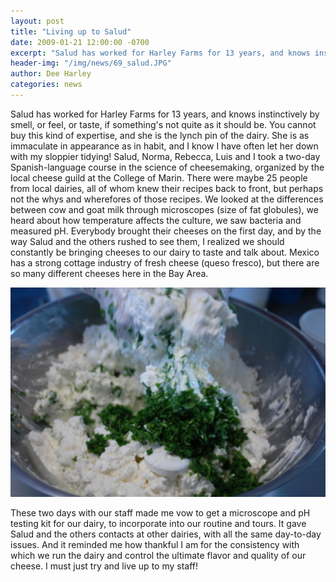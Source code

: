 ```yaml
---
layout: post
title: "Living up to Salud"
date: 2009-01-21 12:00:00 -0700
excerpt: "Salud has worked for Harley Farms for 13 years, and knows instinctively by smell, or feel, or taste, ..."
header-img: "/img/news/69_salud.JPG"
author: Dee Harley
categories: news
---
```

Salud has worked for Harley Farms for 13 years, and knows
instinctively by smell, or feel, or taste, if something's not quite as
it should be. You cannot buy this kind of expertise, and she is the
lynch pin of the dairy. She is as immaculate in appearance as in
habit, and I know I have often let her down with my sloppier tidying!
Salud, Norma, Rebecca, Luis and I took a two-day Spanish-language
course in the science of cheesemaking, organized by the local cheese
guild at the College of Marin. There were maybe 25 people from local
dairies, all of whom knew their recipes back to front, but perhaps not
the whys and wherefores of those recipes. We looked at the differences
between cow and goat milk through microscopes (size of fat globules),
we heard about how temperature affects the culture, we saw bacteria
and measured pH. Everybody brought their cheeses on the first day, and
by the way Salud and the others rushed to see them, I realized we
should constantly be bringing cheeses to our dairy to taste and talk
about. Mexico has a strong cottage industry of fresh cheese (queso
fresco), but there are so many different cheeses here in the Bay Area.

![image](/img/news/69_cheesechives.JPG)

These two days with our staff made me vow to get a microscope and pH
testing kit for our dairy, to incorporate into our routine and tours.
It gave Salud and the others contacts at other dairies, with all the
same day-to-day issues. And it reminded me how thankful I am for the
consistency with which we run the dairy and control the ultimate
flavor and quality of our cheese. I must just try and live up to my
staff!


